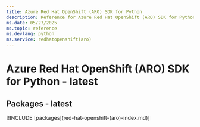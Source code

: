 ```yaml
---
title: Azure Red Hat OpenShift (ARO) SDK for Python
description: Reference for Azure Red Hat OpenShift (ARO) SDK for Python
ms.date: 05/27/2025
ms.topic: reference
ms.devlang: python
ms.service: redhatopenshift(aro)
---
```

# Azure Red Hat OpenShift (ARO) SDK for Python - latest
## Packages - latest
[!INCLUDE [packages](red-hat-openshift-(aro\)-index.md)]